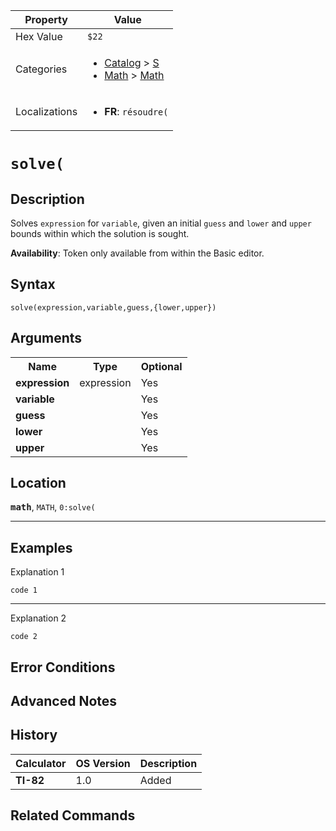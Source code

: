 | Property      | Value |
|---------------|-------|
| Hex Value     | `$22`|
| Categories    | <ul><li>[Catalog](<../categories/Catalog.md>) > [S](<../categories/Catalog.md#S>)</li><li>[Math](<../categories/Math.md>) > [Math](<../categories/Math.md#Math>)</li></ul> |
| Localizations | <ul><li><b>FR</b>: `résoudre(`</li></ul> |

# `solve(`

## Description
Solves `expression` for `variable`, given an initial `guess` and `lower` and `upper` bounds within which the solution is sought.


<b>Availability</b>: Token only available from within the Basic editor.

## Syntax
`solve(expression,variable,guess,{lower,upper})`

## Arguments
<table>
<tr><th>Name</th><th>Type</th><th>Optional</th></tr>

<tr><td><b>expression</b></td><td>expression</td><td>Yes</td></tr>

<tr><td><b>variable</b></td><td></td><td>Yes</td></tr>

<tr><td><b>guess</b></td><td></td><td>Yes</td></tr>

<tr><td><b>lower</b></td><td></td><td>Yes</td></tr>

<tr><td><b>upper</b></td><td></td><td>Yes</td></tr>

</table>

## Location
<tt><kbd><b>math</b></kbd></tt>, `MATH`, `0:solve(`
<hr>

## Examples

Explanation 1
```ti-basic
code 1
```
---
Explanation 2
```ti-basic
code 2
```

## Error Conditions


## Advanced Notes


## History
| Calculator | OS Version | Description |
|------------|------------|-------------|
| <b>TI-82</b> | 1.0 | Added |

## Related Commands

